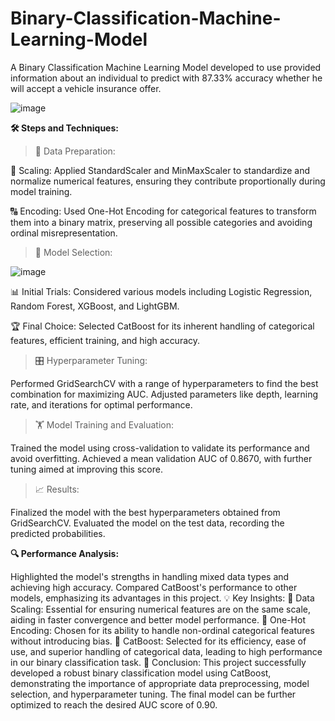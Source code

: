 # Binary-Classification-Machine-Learning-Model
A Binary Classification Machine Learning Model developed to use provided information about an individual to predict with 87.33% accuracy whether he will accept a vehicle insurance offer.

![image](https://github.com/ottoman9/Binary-Classification-Machine-Learning-Model/assets/84887898/3fde31e2-f440-4ebe-93e5-990a6788c9dd)

**🛠️ Steps and Techniques:**
>🧹 Data Preparation:

  🔧 Scaling: Applied StandardScaler and MinMaxScaler to standardize and normalize numerical features, ensuring they contribute proportionally during model training.
  
  🔠 Encoding: Used One-Hot Encoding for categorical features to transform them into a binary matrix, preserving all possible categories and avoiding ordinal misrepresentation.
  
>🤔 Model Selection:

![image](https://github.com/ottoman9/Binary-Classification-Machine-Learning-Model/assets/84887898/4126313a-0e34-482b-ad01-ddd3d367e699)


📊 Initial Trials: Considered various models including Logistic Regression, Random Forest, XGBoost, and LightGBM.

🏆 Final Choice: Selected CatBoost for its inherent handling of categorical features, efficient training, and high accuracy.

>🎛️ Hyperparameter Tuning:

Performed GridSearchCV with a range of hyperparameters to find the best combination for maximizing AUC.
Adjusted parameters like depth, learning rate, and iterations for optimal performance.

>🏋️ Model Training and Evaluation:

Trained the model using cross-validation to validate its performance and avoid overfitting.
Achieved a mean validation AUC of 0.8670, with further tuning aimed at improving this score.

>📈 Results:

Finalized the model with the best hyperparameters obtained from GridSearchCV.
Evaluated the model on the test data, recording the predicted probabilities.

**🔍 Performance Analysis:**

Highlighted the model's strengths in handling mixed data types and achieving high accuracy.
Compared CatBoost's performance to other models, emphasizing its advantages in this project.
💡 Key Insights:
📏 Data Scaling: Essential for ensuring numerical features are on the same scale, aiding in faster convergence and better model performance.
🔢 One-Hot Encoding: Chosen for its ability to handle non-ordinal categorical features without introducing bias.
🚀 CatBoost: Selected for its efficiency, ease of use, and superior handling of categorical data, leading to high performance in our binary classification task.
🎉 Conclusion:
This project successfully developed a robust binary classification model using CatBoost, demonstrating the importance of appropriate data preprocessing, model selection, and hyperparameter tuning. The final model can be further optimized to reach the desired AUC score of 0.90.
